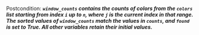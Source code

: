 Postcondition: ***`window_counts` contains the counts of colors from the `colors` list starting from index `i` up to `n`, where `j` is the current index in that range. The sorted values of `window_counts` match the values in `counts`, and `found` is set to True. All other variables retain their initial values.***
